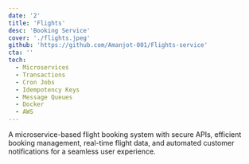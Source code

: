 ```yaml
---
date: '2'
title: 'Flights'
desc: 'Booking Service'
cover: './flights.jpeg'
github: 'https://github.com/Amanjot-001/Flights-service'
cta: ''
tech:
  - Microservices
  - Transactions
  - Cron Jobs
  - Idempotency Keys
  - Message Queues
  - Docker
  - AWS
---
```


A microservice-based flight booking system with secure APIs, efficient booking management, real-time flight data, and automated customer notifications for a seamless user experience.

